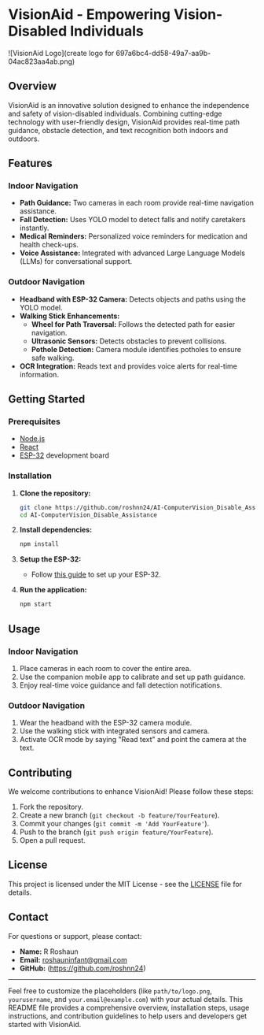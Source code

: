 # VisionAid - Empowering Vision-Disabled Individuals

![VisionAid Logo](create logo for 697a6bc4-dd58-49a7-aa9b-04ac823aa4ab.png)

## Overview

VisionAid is an innovative solution designed to enhance the independence and safety of vision-disabled individuals. Combining cutting-edge technology with user-friendly design, VisionAid provides real-time path guidance, obstacle detection, and text recognition both indoors and outdoors. 

## Features

### Indoor Navigation
- **Path Guidance:** Two cameras in each room provide real-time navigation assistance.
- **Fall Detection:** Uses YOLO model to detect falls and notify caretakers instantly.
- **Medical Reminders:** Personalized voice reminders for medication and health check-ups.
- **Voice Assistance:** Integrated with advanced Large Language Models (LLMs) for conversational support.

### Outdoor Navigation
- **Headband with ESP-32 Camera:** Detects objects and paths using the YOLO model.
- **Walking Stick Enhancements:**
  - **Wheel for Path Traversal:** Follows the detected path for easier navigation.
  - **Ultrasonic Sensors:** Detects obstacles to prevent collisions.
  - **Pothole Detection:** Camera module identifies potholes to ensure safe walking.
- **OCR Integration:** Reads text and provides voice alerts for real-time information.

## Getting Started

### Prerequisites
- [Node.js](https://nodejs.org/)
- [React](https://reactjs.org/)
- [ESP-32](https://www.espressif.com/en/products/socs/esp32) development board

### Installation

1. **Clone the repository:**
    ```sh
    git clone https://github.com/roshnn24/AI-ComputerVision_Disable_Assistance.git
    cd AI-ComputerVision_Disable_Assistance
    ```

2. **Install dependencies:**
    ```sh
    npm install
    ```

3. **Setup the ESP-32:**
    - Follow [this guide](https://randomnerdtutorials.com/getting-started-with-esp32/) to set up your ESP-32.

4. **Run the application:**
    ```sh
    npm start
    ```

## Usage

### Indoor Navigation
1. Place cameras in each room to cover the entire area.
2. Use the companion mobile app to calibrate and set up path guidance.
3. Enjoy real-time voice guidance and fall detection notifications.

### Outdoor Navigation
1. Wear the headband with the ESP-32 camera module.
2. Use the walking stick with integrated sensors and camera.
3. Activate OCR mode by saying "Read text" and point the camera at the text.

## Contributing

We welcome contributions to enhance VisionAid! Please follow these steps:
1. Fork the repository.
2. Create a new branch (`git checkout -b feature/YourFeature`).
3. Commit your changes (`git commit -m 'Add YourFeature'`).
4. Push to the branch (`git push origin feature/YourFeature`).
5. Open a pull request.

## License

This project is licensed under the MIT License - see the [LICENSE](LICENSE) file for details.

## Contact

For questions or support, please contact:
- **Name:** R Roshaun
- **Email:** roshauninfant@gmail.com
- **GitHub:** (https://github.com/roshnn24)

---

Feel free to customize the placeholders (like `path/to/logo.png`, `yourusername`, and `your.email@example.com`) with your actual details. This README file provides a comprehensive overview, installation steps, usage instructions, and contribution guidelines to help users and developers get started with VisionAid.
